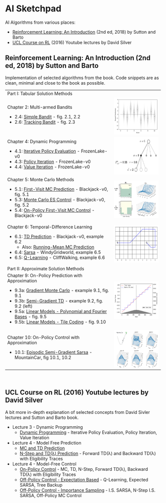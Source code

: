 <h1> AI Sketchpad </h1>

AI Algorithms from various places:

<ul>
  <li><a href="#rl-introduction">Reinforcement Learning: An Introduction</a> (2nd ed, 2018) by Sutton and Barto</li>
  <li><a href="#ucl-course-on-rl">UCL Course on RL</a> (2016) Youtube lectures by David Silver</li>
</ul>

<h2 id="rl-introduction"> Reinforcement Learning: An Introduction (2nd ed, 2018) by Sutton and Barto </h2>

Implementation of selected algorithms from the book. Code snippets are as clean, minimal and close to the book as possible.

<table>
  <tr>
    <td> Part I: Tabular Solution Methods </td>
    <td> </td>
  </tr>
 
  <tr>
    <td>
      <div>
        Chapter 2: Multi-armed Bandits
        <ul>
          <li> 2.4: <a href="https://marcinbogdanski.github.io/ai_sketchpad/RL_An_Introduction_2018/0204_Simple_Bandit.html">Simple Bandit</a> - fig. 2.1, 2.2 </li>
          <li> 2.6: <a href="https://marcinbogdanski.github.io/ai_sketchpad/RL_An_Introduction_2018/0206_Tracking_Bandit.html"> Tracking Bandit</a> - fig. 2.3 </li>
        </ul>
      </div>
    </td>
    <td style="border-color: white;">
      <img height="120" src="RL_An_Introduction_2018/assets/fig_0201.png" alt="fig_0201.png"/>
    </td>
  </tr>

  <tr>
    <td>
      <div>
        Chapter 4: Dynamic Programming
        <ul>
          <li> 4.1: <a href="RL_An_Introduction_2018/0401_Iterative_Policy_Evaluation.ipynb">Iterative Policy Evaluation</a> - FrozenLake-v0 <!--gw 4.1 --> </li>
          <li> 4.3: <a href="RL_An_Introduction_2018/0403_Policy_Iteration.ipynb">Policy Iteration</a> - FrozenLake-v0 <!--gw, car-re, e4.2 f4.2 --> </li>
          <li> 4.4: <a href="RL_An_Introduction_2018/0404_Value_Iteration.ipynb">Value Iteration</a> - FrozenLake-v0 <!-- gambler problem, fig 4.3 --> </li>
        </ul>
      </div>
    </td>
    <td style="border-color: white;">
      <img height="120" src="RL_An_Introduction_2018/assets/0401_model_diagram.png" alt="0401_model_diagram.png"/>
    </td>
  </tr>
  
  
  <tr>
    <td>
      <div>
        Chapter 5: Monte Carlo Methods
        <ul>
          <li> 5.1: <a href="RL_An_Introduction_2018/0501_First_Visit_MC_Prediction.ipynb">First-Visit MC Prediction</a> - Blackjack-v0, fig. 5.1 </li>
          <li> 5.3: <a href="RL_An_Introduction_2018/0503_Monte_Carlo_ES_Control.ipynb">Monte Carlo ES Control</a> - Blackjack-v0, fig. 5.2 </li>
          <li> 5.4: <a href="RL_An_Introduction_2018/0504_On_Policy_First_Visit_MC_Control.ipynb">On-Policy First-Visit MC Control</a> - Blackjack-v0 </li>
        </ul>
      </div>
    </td>
    <td style="border-color: white;">
      <img height="120" src="RL_An_Introduction_2018/assets/fig_0503.png" alt="fig_0503.png"/>
    </td>
  </tr>
  
  <tr>
    <td>
      <div>
        Chapter 6: Temporal-Difference Learning
        <ul>
          <li> 6.1: <a href="RL_An_Introduction_2018/0601_TD_Prediction.ipynb">TD Prediction</a> - Blackjack-v0, example 6.2 
              <ul><li> Also: <a href="RL_An_Introduction_2018/0601_TD_Prediction.ipynb">Running-Mean MC Prediction</a> </li></ul>
          </li>
          <li> 6.4: <a href="RL_An_Introduction_2018/0604_Sarsa.ipynb">Sarsa</a> - WindyGridworld, example 6.5 </li>
          <li> 6.5: <a href="RL_An_Introduction_2018/0605_Q_Learning.ipynb">Q-Learning</a> - CliffWalking, example 6.6 </li>
        </ul>
      </div>
    </td>
    <td style="border-color: white;">
      <img height="120" src="RL_An_Introduction_2018/assets/fig_0604a.png" alt="fig_0604a.png"/>
    </td>
  </tr>

  <tr>
    <td> Part II: Approximate Solution Methods </td>
    <td> </td>
  </tr>
  
  <tr>
    <td>
      <div>
        Chapter 9: On-Policy Prediction with Approximation
        <ul>
          <li> 9.3a: <a href="RL_An_Introduction_2018/0903a_Gradient_MC.ipynb">Gradient Monte Carlo</a> - example 9.1, fig. 9.1 <!-- calc "true" --> </li>
          <li> 9.3b: <a href="RL_An_Introduction_2018/0903b_Semi_Gradient_TD.ipynb">Semi-Gradient TD</a> - example 9.2, fig. 9.2 (left) </li>
          <li> 9.5a: <a href="RL_An_Introduction_2018/0905a_LM_Poly_Fourier.ipynb">Linear Models - Polynomial and Fourier Bases</a> - fig. 9.5 </li>
          <li> 9.5b: <a href="RL_An_Introduction_2018/0905b_LM_Tile_Coding.ipynb">Linear Models - Tile Coding</a> - fig. 9.10 </li>
        </ul>
      </div>
    </td>
    <td style="border-color: white;">
      <img height="120" src="RL_An_Introduction_2018/assets/fig_0901.png" alt="fig_0901.png"/>
    </td>
  </tr>
  
  <tr>
    <td>
      <div>
        Chapter 10: On-Policy Control with Approximation
        <ul>
          <li> 10.1: <a href="RL_An_Introduction_2018/1001_Episodic_Semi_Gradient_Sarsa.ipynb">Episodic Semi-Gradient Sarsa</a> - MountainCar, fig 10.1, 10.2 </li>
        </ul>
      </div>
    </td>
    <td style="border-color: white;">
      <img height="120" src="RL_An_Introduction_2018/assets/fig_1001.png" alt="fig_1001.png"/>
    </td>
  </tr>

<!--
  <tr>
    <td>
      <div>
        Chapter Chapter
        <ul>
          <li> <a href=""></a> </li>
          <li> <a href=""></a> </li>
        </ul>
      </div>
    </td>
    <td style="border-color: white;">
      <img height="100" src=""/>
    </td>
  </tr>
-->
  
</table>


<!--
## Reinforcement Learning
### Reinforcement Learning: An Introduction (2nd ed, 2018) by Sutton and Barto
* Part I: Tabular Solution Methods
  * Chapter 2: Multi-armed Bandits
    * 2.4: [Simple Bandit](RL_An_Introduction_2018/0204_Simple_Bandit.ipynb) - fig. 2.1, 2.2
    * 2.6: [Tracking Bandit](RL_An_Introduction_2018/0206_Tracking_Bandit.ipynb) - fig. 2.3
  * Chapter 4: Dynamic Programming
    * 4.1: [Iterative Policy Evaluation](RL_An_Introduction_2018/0401_Iterative_Policy_Evaluation.ipynb) - FrozenLake-v0 
    * 4.3: [Policy Iteration](RL_An_Introduction_2018/0403_Policy_Iteration.ipynb) - FrozenLake-v0 
    * 4.4: [Value Iteration](RL_An_Introduction_2018/0404_Value_Iteration.ipynb) - FrozenLake-v0 
  * Chapter 5: Monte Carlo Methods
    * 5.1: [First-Visit MC Prediction](RL_An_Introduction_2018/0501_First_Visit_MC_Prediction.ipynb) - Blackjack-v0, fig. 5.1
    * 5.3: [Monte Carlo ES Control](RL_An_Introduction_2018/0503_Monte_Carlo_ES_Control.ipynb) - Blackjack-v0, fig. 5.2
    * 5.4: [On-Policy First-Visit MC Control](RL_An_Introduction_2018/0504_On_Policy_First_Visit_MC_Control.ipynb) - Blackjack-v0
  * Chapter 6: Temporal-Difference Learning
    * 6.1: [TD Prediction](RL_An_Introduction_2018/0601_TD_Prediction.ipynb) - Blackjack-v0, example 6.2, [Running-Mean MC Prediction](RL_An_Introduction_2018/0601_TD_Prediction.ipynb#Right-figure) alg.
    * 6.4: [Sarsa](RL_An_Introduction_2018/0604_Sarsa.ipynb) - WindyGridworld, example 6.5
    * 6.5: [Q-Learning](RL_An_Introduction_2018/0605_Q_Learning.ipynb) - CliffWalking, example 6.6
* Part II: Approximate Solution Methods
  * Chapter 9: On-Policy Prediction with Approximation
    * 9.3a: [Gradient Monte Carlo](RL_An_Introduction_2018/0903a_Gradient_MC.ipynb) - example 9.1, fig. 9.1 
    * 9.3b: [Semi-Gradient TD](RL_An_Introduction_2018/0903b_Semi_Gradient_TD.ipynb) - example 9.2, fig. 9.2 (left)
    * 9.5a: [Linear Models - Polynomial and Fourier Bases](RL_An_Introduction_2018/0905a_LM_Poly_Fourier.ipynb) - fig. 9.5
    * 9.5b: [Linear Models - Tile Coding](RL_An_Introduction_2018/0905b_LM_Tile_Coding.ipynb) - fig. 9.10
  * Chapter 10: On-Policy Control with Approximation
    * 10.1: [Episodic Semi-Gradient Sarsa](RL_An_Introduction_2018/1001_Episodic_Semi_Gradient_Sarsa.ipynb) - MountainCar, fig 10.1, 10.2
-->


<!-- 4.1    gw 4.1 -->
<!-- 4.3    gw, car-re, e4.2 f4.2 -->
<!-- 4.4    gambler problem, fig 4.3 -->
<!-- 9.3a   calc "true" -->

<!--* Chapter 1: Introduction -->
<!--  * Section 1.5: [Tic-Tac-Toe]() -->

<!--  * Section 2.7: [UCB Bandit]() - plot figure 2.4 -->
<!--  * Section 2.8: [Gradient Bandit]() - plot figure 2.5 -->
<!--  * Section 2.10: [Bandit Parameter Study]() - plot figure 2.6 -->

<!--  * Section 5.6: [Off-Policy MC Prediction](RL_An_Introduction_2018/0506_Off_Policy_MC_Prediction.ipynb) - fig. 5.3, 5.4-->
<!--  * Section 5.7: [Off-Policy MC Control](RL_An_Introduction_2018/0507_Off_Policy_MC_Control.ipynb) -->
<!--  * Section 5.8*: discounting aware IS -->
<!--  * Section 5.9*: per-decision IS -->

<!--  * Section 6.3: batch TD and MC - figure 6.2 -->
<!--  * Section 6.6: Expected Sarsa - figure 6.3, compare corridor? -->
<!--  * Section 6.7: Double Q-Learning - example 6.5 -->

<!--  * Section 7.1: N-Step TD Prediction - figure 7.2 -->
<!--  * Section 7.2: N-Step Sarsa - figure 7.4, +compare corridor? -->
<!--  * Section 7.3: Off-Policy N-Step Sarsa - importance sampling -->
<!--  * Section 7.5: N-Step Tree Backup -->
<!--  * Section 7.6: N-Step Q(phi?) - unifying algorithm -->

<!--  * Section 8.1: Random-Sample One-Step Tabular Q-Planning -->
<!--  * Section 8.2: Tabular Dyna-Q - dyna maze, fig 8.2, 8.3 -->
<!--  * Section 8.3: Fig 8.4, 8.5 (model is wrong) -->
<!--  * Section 8.4: Prioritized sweeping - example 8.4 -->
<!--  * Section 8.5: expected vs sample updates - figure 8.7 -->
<!--  * Section 8.6: trajectorry sampling - figure 8.8 -->
<!--  * Section 8.8, 8.9, 8.10, 8.11: planning at decision time - .. - MCTS -->

<!-- * Section 9.4 [N-Step Semi-Gradient TD]() - fig 9.2 (right)? -->
<!-- * Section 9.5 [Coarse Coding]() - square wave, fig 9.8 -->
<!-- * Section 9.8 [Least-Squares TD]() -->

<!-- * Section 10.2: [Semi-Gradient N-Step Sarsa]() - fig 10.3, 10.4 -->
<!-- * Section 10.3: [Differential Semi-Gradient Sarsa]() - avg. reward, fig. 10.5 -->
<!-- * Section 10.3: [Differential Semi-Gradient N-Step Sarsa]() -->

<!-- * Section 11.2* Off-policy divergence, fig 11.2 -->
<!-- * Section 11.7* Gradient-TD Methods fig 11.5 -->
<!-- * Section 11.8* Emphatic-TD Methods fig 11.5 -->

<!-- * Section 12.2: TD(λ) fig 12.3 -->
<!-- * Section 12.5: True Online TD(λ) fig 12.8 -->
<!-- * Section 12.7: Sarsa(λ) and True Online Sarsa(λ) - fig. 12.10, 12.11 -->
<!-- * Section 12.13: fig 12.14 -->

<!-- * Section 13.3: REINFORCE -->
<!-- * Section 13.4: REINFORCE with Baseline -->
<!-- * Section 13.5: One-Step Actor-Critic & Actor-Critic with Eligibility Traces (episodic) -->
<!-- * Section 13.6: Actor-Critic with Eligibility Traces (continuing) -->

<!--
* Linear Functions
  * Buckets
  * Tiles
* On-policy control - mountain car
* average reward [...]
* eligibility traces[...]
* policy gradients [...]
-->

<br/>



<h2 id="ucl-course-on-rl"> UCL Course on RL (2016) Youtube lectures by David Silver </h2>

A bit more in-depth explanation of selected concepts from David Sivler lectures and Sutton and Barto book.

<ul>
  <li>
    Lecture 3 - Dynamic Programming
    <ul>
      <li><a href="UCL_Course_on_RL/Lecture03_DP/DynamicProgramming.ipynb">Dynamic Programming</a> - Iterative Policy Evaluation, Policy Iteration, Value Iteration</li>    
    </ul>
  </li>
  
  <li>
    Lecture 4 - Model Free Prediction
    <ul>
      <li><a href="UCL_Course_on_RL/Lecture04_Pred/ModelFreePrediction_Part1.ipynb">MC and TD Prediction</a></li>
      <li><a href="UCL_Course_on_RL/Lecture04_Pred/ModelFreePrediction_Part2.ipynb">N-Step and TD(λ) Prediction</a> - Forward TD(λ) and Backward TD(λ) with Eligibility Traces</li>    
    </ul>
  </li>
  
  <li>
    Lecture 4 - Model-Free Control
    <ul>
      <li><a href="UCL_Course_on_RL/Lecture05_Ctrl/ModelFreeControl_Part1.ipynb">On-Policy Control</a> - MC, TD, N-Step, Forward TD(λ), Backward TD(λ) with Eligibility Traces</li>
      <li><a href="UCL_Course_on_RL/Lecture05_Ctrl/ModelFreeControl_Part2.ipynb">Off-Policy Control - Expectation Based</a> - Q-Learning, Expected SARSA, Tree Backup</li>
      <li><a href="UCL_Course_on_RL/Lecture05_Ctrl/ModelFreeControl_Part3.ipynb">Off-Policy Control - Importance Sampling</a> - I.S. SARSA, N-Step I.S. SARSA, Off-Policy MC Control</li>
    </ul>
  </li>
</ul>



<!--
%3A  :
%28  (
%29  )
-->


